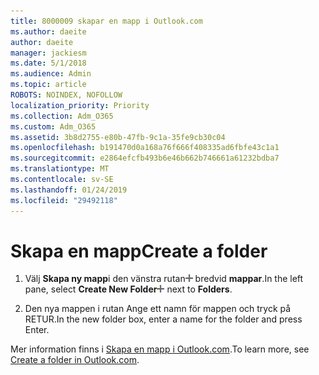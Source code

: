 ```yaml
---
title: 8000009 skapar en mapp i Outlook.com
ms.author: daeite
author: daeite
manager: jackiesm
ms.date: 5/1/2018
ms.audience: Admin
ms.topic: article
ROBOTS: NOINDEX, NOFOLLOW
localization_priority: Priority
ms.collection: Adm_O365
ms.custom: Adm_O365
ms.assetid: 3b8d2755-e80b-47fb-9c1a-35fe9cb30c04
ms.openlocfilehash: b191470d0a168a76f666f408335ad6fbfe43c1a1
ms.sourcegitcommit: e2864efcfb493b6e46b662b746661a61232bdba7
ms.translationtype: MT
ms.contentlocale: sv-SE
ms.lasthandoff: 01/24/2019
ms.locfileid: "29492118"
---
```

# <a name="create-a-folder"></a><span data-ttu-id="56ede-102">Skapa en mapp</span><span class="sxs-lookup"><span data-stu-id="56ede-102">Create a folder</span></span>

1. <span data-ttu-id="56ede-103">Välj **Skapa ny mapp**i den vänstra rutan![Create knappen Ny mapp](media/d8e28612-fbdb-4d28-a4d0-14f7834cfd97.png) bredvid **mappar**.</span><span class="sxs-lookup"><span data-stu-id="56ede-103">In the left pane, select **Create New Folder**![The Create new folder button](media/d8e28612-fbdb-4d28-a4d0-14f7834cfd97.png) next to **Folders**.</span></span> 
    
2. <span data-ttu-id="56ede-104">Den nya mappen i rutan Ange ett namn för mappen och tryck på RETUR.</span><span class="sxs-lookup"><span data-stu-id="56ede-104">In the new folder box, enter a name for the folder and press Enter.</span></span>
    
<span data-ttu-id="56ede-105">Mer information finns i [Skapa en mapp i Outlook.com](https://go.microsoft.com/fwlink/p/?linkid=873114).</span><span class="sxs-lookup"><span data-stu-id="56ede-105">To learn more, see [Create a folder in Outlook.com](https://go.microsoft.com/fwlink/p/?linkid=873114).</span></span>
  

